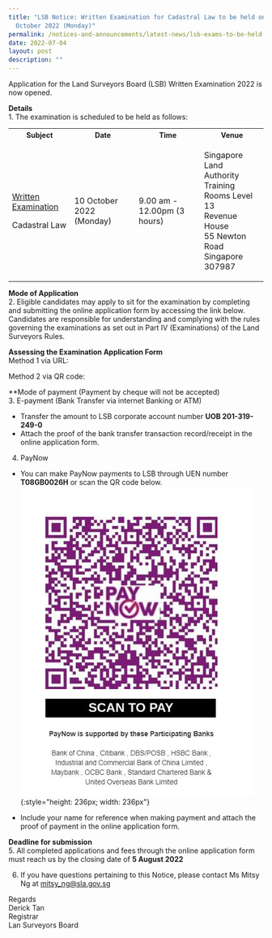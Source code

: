 ```yaml
---
title: "LSB Notice: Written Examination for Cadastral Law to be held on 10
  October 2022 (Monday)"
permalink: /notices-and-announcements/latest-news/lsb-exams-to-be-held-on-10-oct-2022-mon
date: 2022-07-04
layout: post
description: ""
---
```

Application for the Land Surveyors Board (LSB) Written Examination 2022 is now opened.

**Details**<br>
1\. The examination is scheduled to be held as follows:<br>

<table>
	<tr>
		<th>Subject</th>
		<th>Date</th>
		<th>Time</th>
		<th>Venue</th>
	</tr>
 <tr>
	 <td>
		 <p style="font-size: 1rem;">
			 <u>Written Examination</u>
	</p>
	 <p style="font-size: 1rem;">Cadastral Law</p>
	</td>
	<td>
		<p style= "font-size: 1rem;">
			10 October 2022 (Monday)</p>
	</td>
	<td>
		<p style= "font-size: 1rem;">
			9.00 am - 12.00pm (3 hours)</p>
	</td>
	<td>
		<p style= "font-size: 1rem;">
			Singapore Land Authority<br>
			Training Rooms Level 13<br>
			Revenue House <br>
			55 Newton Road <br>
			Singapore 307987<br>
	</p>
	</td>
	</tr>
	</table>

**Mode of Application**<br>
2. Eligible candidates may apply to sit for the examination by completing and submitting the online application form by accessing the link below. Candidates are responsible for understanding and complying with the rules governing the examinations as set out in Part IV (Examinations) of the Land Surveyors Rules.

**Assessing the Examination Application Form**<br>
Method 1 via URL:

Method 2 via QR code:

**Mode of payment (Payment by cheque will not be accepted)<br>
3. E-payment (Bank Transfer via internet Banking or ATM)<br>
- Transfer the amount to LSB corporate account number **UOB 201-319-249-0**<br>
- Attach the proof of the bank transfer transaction record/receipt in the online application form. <br>

4. PayNow<br>
- You can make PayNow payments to LSB through UEN number **T08GB0026H** or scan the QR code below.<br>
![register QR code](/images/LSB_paynow_qr_code.jpg)
{:style="height: 236px; width: 236px"}

- Include your name for reference when making payment and attach the proof of payment in the online application form.<br>

**Deadline for submission**<br>
5. All completed applications and fees through the online application form must reach us by the closing date of **5 August 2022**<br>

6. If you have questions pertaining to this Notice, please contact Ms Mitsy Ng at <mitsy_ng@sla.gov.sg><br>

Regards<br>
Derick Tan<br>
Registrar <br>
Lan Surveyors Board